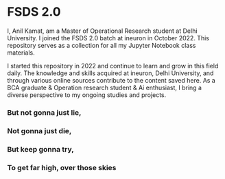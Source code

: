 # FSDS 2.0

I, Anil Kamat, am a Master of Operational Research student at Delhi University. I joined the FSDS 2.0 batch at ineuron in October 2022. This repository serves as a collection for all my Jupyter Notebook class materials.

I started this repository in 2022 and continue to learn and grow in this field daily. The knowledge and skills acquired at ineuron, Delhi University, and through various online sources contribute to the content saved here. As a BCA graduate & Operation research student & Ai enthusiast, I bring a diverse perspective to my ongoing studies and projects.



### But not gonna just lie,
### Not gonna just die,
### But keep gonna try,
### To get far high, over those skies



